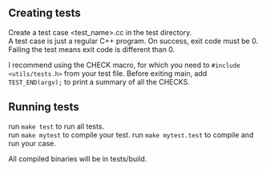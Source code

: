 ## Creating tests

Create a test case <test_name>.cc in the test directory.  
A test case is just a regular C++ program. On success, exit code must be 0.
Failing the test means exit code is different than 0.

I recommend using the CHECK macro, for which you need to `#include <utils/tests.h>` from your test file. Before exiting main, add `TEST_END(argv);` to print
a summary of all the CHECKS.

## Running tests

run `make test` to run all tests.  
run `make mytest` to compile your test.
run `make mytest.test` to compile and run your case.

All compiled binaries will be in tests/build.
